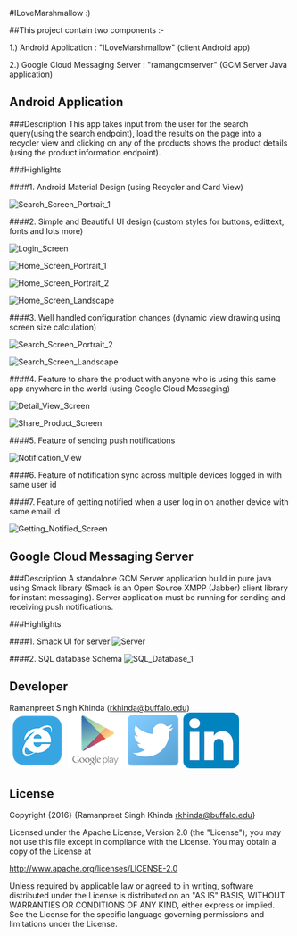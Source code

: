 #ILoveMarshmallow :)

##This project contain two components :-

1.) Android Application : "ILoveMarshmallow" (client Android app)

2.) Google Cloud Messaging Server : "ramangcmserver" (GCM Server Java application) 

Android Application
----

###Description
This app takes input from the user for the search query(using the search endpoint), load the results on the page into a recycler view and clicking on any of the products shows the product details (using the product information endpoint).

###Highlights

####1. Android Material Design (using Recycler and Card View)

![Search_Screen_Portrait_1](https://github.com/ramanpreeet1990/zappos_ecommerce/blob/master/Images/Search_Screen_Portrait_1.jpg)



####2. Simple and Beautiful UI design (custom styles for buttons, edittext, fonts and lots more)

![Login_Screen](https://github.com/ramanpreeet1990/zappos_ecommerce/blob/master/Images/Login_Screen.jpg) 

![Home_Screen_Portrait_1](https://github.com/ramanpreeet1990/zappos_ecommerce/blob/master/Images/Home_Screen_Portrait_1.jpg) 

![Home_Screen_Portrait_2](https://github.com/ramanpreeet1990/zappos_ecommerce/blob/master/Images/Home_Screen_Portrait_2.jpg) 

![Home_Screen_Landscape](https://github.com/ramanpreeet1990/zappos_ecommerce/blob/master/Images/Home_Screen_Landscape.jpg)



####3. Well handled configuration changes (dynamic view drawing using screen size calculation)

![Search_Screen_Portrait_2](https://github.com/ramanpreeet1990/zappos_ecommerce/blob/master/Images/Search_Screen_Portrait_2.jpg) 

![Search_Screen_Landscape](https://github.com/ramanpreeet1990/zappos_ecommerce/blob/master/Images/Search_Screen_Landscape.jpg)



####4. Feature to share the product with anyone who is using this same app anywhere in the world (using Google Cloud Messaging)

![Detail_View_Screen](https://github.com/ramanpreeet1990/zappos_ecommerce/blob/master/Images/Detail_View_Screen.jpg)

![Share_Product_Screen](https://github.com/ramanpreeet1990/zappos_ecommerce/blob/master/Images/Share_Product_Screen.jpg)



####5. Feature of sending push notifications

![Notification_View](https://github.com/ramanpreeet1990/zappos_ecommerce/blob/master/Images/Notification_View.jpg)



####6. Feature of notification sync across multiple devices logged in with same user id



####7. Feature of getting notified when a user log in on another device with same email id

![Getting_Notified_Screen](https://github.com/ramanpreeet1990/zappos_ecommerce/blob/master/Images/Getting_Notified_Screen.jpg)


Google Cloud Messaging Server
----

###Description
A standalone GCM Server application build in pure java using Smack library (Smack is an Open Source XMPP (Jabber) client library for instant messaging). Server application must be running for sending and receiving push notifications.

###Highlights

####1. Smack UI for server
![Server](https://github.com/ramanpreeet1990/zappos_ecommerce/blob/master/Images/Server.png)



####2. SQL database Schema
![SQL_Database_1](https://github.com/ramanpreeet1990/zappos_ecommerce/blob/master/Images/Sql_database_1.png)


Developer
---------
Ramanpreet Singh Khinda (rkhinda@buffalo.edu)</br>
[![website](https://raw.githubusercontent.com/ramanpreet1990/CSE_586_Simplified_Amazon_Dynamo/master/Resources/ic_website.png)](https://branded.me/ramanpreet1990)		[![googleplay](https://raw.githubusercontent.com/ramanpreet1990/CSE_586_Simplified_Amazon_Dynamo/master/Resources/ic_google_play.png)](https://play.google.com/store/apps/details?id=suny.buffalo.mis.research&hl=en)		[![twitter](https://raw.githubusercontent.com/ramanpreet1990/CSE_586_Simplified_Amazon_Dynamo/master/Resources/ic_twitter.png)](https://twitter.com/dk_sunny1)		[![linkedin](https://raw.githubusercontent.com/ramanpreet1990/CSE_586_Simplified_Amazon_Dynamo/master/Resources/ic_linkedin.png)](https://www.linkedin.com/in/ramanpreet1990)


License
----------
Copyright {2016} 
{Ramanpreet Singh Khinda rkhinda@buffalo.edu} 

Licensed under the Apache License, Version 2.0 (the "License"); you may not use this file except in compliance with the License. You may obtain a copy of the License at

http://www.apache.org/licenses/LICENSE-2.0

Unless required by applicable law or agreed to in writing, software distributed under the License is distributed on an "AS IS" BASIS, WITHOUT WARRANTIES OR CONDITIONS OF ANY KIND, either express or implied. See the License for the specific language governing permissions and limitations under the License.
